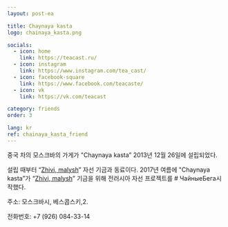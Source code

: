 ```yaml
---
layout: post-ea

title: Chaynaya kasta
logo: chainaya_kasta.png

socials:
  - icon: home
    link: https://teacast.ru/
  - icon: instagram
    link: https://www.instagram.com/tea_cast/
  - icon: facebook-square
    link: https://www.facebook.com/teacaste/
  - icon: vk
    link: https://vk.com/teacast

category: friends
order: 3

lang: kr
ref: chainaya_kasta_friend
---
```


중국 차의 모스크바의 가게가 "Chaynaya kasta” 2013년 12월 26일에 설립되었다.

설립 때부터 “<a href="https://fondzhivimalysh.ru/" target="_blank">Zhivi, malysh</a>” 자선 기금과 동료이다. 2017년 여름에 "Chaynaya kasta”가 “<a href="https://fondzhivimalysh.ru/" target="_blank">Zhivi, malysh</a>” 기금을 위해 전러시아 자선 프로젝트를 # ЧайныеБега시작했다.

주소: 모스크바시, 베스콥스키,2.

전화번호: +7 (926) 084-33-14




